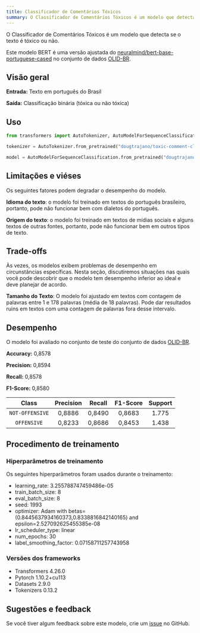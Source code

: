 ```yaml
---
title: Classificador de Comentários Tóxicos
summary: O Classificador de Comentários Tóxicos é um modelo que detecta se o texto é tóxico ou não.
---
```


O Classificador de Comentários Tóxicos é um modelo que detecta se o texto é tóxico ou não.

Este modelo BERT é uma versão ajustada do [neuralmind/bert-base-portuguese-cased](https://huggingface.co/neuralmind/bert-base-portuguese-cased) no conjunto de dados [OLID-BR](https://huggingface.co/datasets/dougtrajano/olid-br).

## Visão geral

**Entrada:** Texto em português do Brasil

**Saída:** Classificação binária (tóxica ou não tóxica)

## Uso

```python
from transformers import AutoTokenizer, AutoModelForSequenceClassification

tokenizer = AutoTokenizer.from_pretrained("dougtrajano/toxic-comment-classification")

model = AutoModelForSequenceClassification.from_pretrained("dougtrajano/toxic-comment-classification")
```

## Limitações e viéses

Os seguintes fatores podem degradar o desempenho do modelo.

**Idioma do texto**: o modelo foi treinado em textos do português brasileiro, portanto, pode não funcionar bem com dialetos do português.

**Origem do texto**: o modelo foi treinado em textos de mídias sociais e alguns textos de outras fontes, portanto, pode não funcionar bem em outros tipos de texto.

## Trade-offs

Às vezes, os modelos exibem problemas de desempenho em circunstâncias específicas. Nesta seção, discutiremos situações nas quais você pode descobrir que o modelo tem desempenho inferior ao ideal e deve planejar de acordo.

**Tamanho do Texto**: O modelo foi ajustado em textos com contagem de palavras entre 1 e 178 palavras (média de 18 palavras). Pode dar resultados ruins em textos com uma contagem de palavras fora desse intervalo.

## Desempenho

O modelo foi avaliado no conjunto de teste do conjunto de dados [OLID-BR](https://dougtrajano.github.io/olid-br/).

**Accuracy:** 0,8578

**Precision:** 0,8594

**Recall:** 0,8578

**F1-Score:** 0,8580

| Class | Precision | Recall | F1-Score | Support |
| :---: | :-------: | :----: | :------: | :-----: |
| `NOT-OFFENSIVE` | 0,8886 | 0,8490 | 0,8683 | 1.775 |
| `OFFENSIVE` | 0,8233 | 0,8686 | 0,8453 | 1.438 |

## Procedimento de treinamento

### Hiperparâmetros de treinamento

Os seguintes hiperparâmetros foram usados durante o treinamento:

- learning_rate: 3.255788747459486e-05
- train_batch_size: 8
- eval_batch_size: 8
- seed: 1993
- optimizer: Adam with betas=(0.8445637934160373,0.8338816842140165) and epsilon=2.527092625455385e-08
- lr_scheduler_type: linear
- num_epochs: 30
- label_smoothing_factor: 0.07158711257743958

### Versões dos frameworks

- Transformers 4.26.0
- Pytorch 1.10.2+cu113
- Datasets 2.9.0
- Tokenizers 0.13.2

## Sugestões e feedback

Se você tiver algum feedback sobre este modelo, crie um [issue](https://github.com/DougTrajano/ToChiquinho/issues/new) no GitHub.